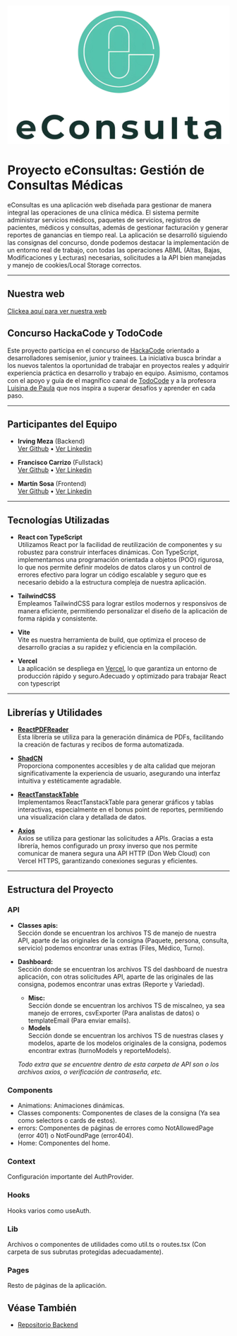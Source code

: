 ![Logo de la App](./eConsultas/public/fullLogo.png)

# Proyecto eConsultas: Gestión de Consultas Médicas

eConsultas es una aplicación web diseñada para gestionar de manera integral las operaciones de una clínica médica. El sistema permite administrar servicios médicos, paquetes de servicios, registros de pacientes, médicos y consultas, además de gestionar facturación y generar reportes de ganancias en tiempo real. La aplicación se desarrolló siguiendo las consignas del concurso, donde podemos destacar la implementación de un entorno real de trabajo, con todas las operaciones ABML (Altas, Bajas, Modificaciones y Lecturas) necesarias, solicitudes a la API bien manejadas y manejo de cookies/Local Storage correctos.

---
## Nuestra web
 [Clickea aquí para ver nuestra web](https://e-consultas-front-end.vercel.app/)

## Concurso HackaCode y TodoCode

Este proyecto participa en el concurso de [HackaCode](https://hackacode.todocodeacademy.com/) orientado a desarrolladores semisenior, junior y trainees. La iniciativa busca brindar a los nuevos talentos la oportunidad de trabajar en proyectos reales y adquirir experiencia práctica en desarrollo y trabajo en equipo. Asimismo, contamos con el apoyo y guía de el magnífico canal de [TodoCode](https://youtube.com/TodoCode) y a la profesora [Luisina de Paula](https://www.linkedin.com/in/luisinaadp/?originalSubdomain=ar) que nos inspira a superar desafíos y aprender en cada paso.

---

## Participantes del Equipo

- **Irving Meza** (Backend)  
  [Ver Github](https://github.com/IrvingMeza95) • [Ver Linkedin](https://www.linkedin.com/in/irving-meza/)

- **Francisco Carrizo** (Fullstack)  
  [Ver Github](https://github.com/FrancarriYT) • [Ver Linkedin](https://www.linkedin.com/in/francisco-carrizo-4016ab25b/)

- **Martín Sosa** (Frontend)  
  [Ver Github](https://github.com/martinsosafer) • [Ver Linkedin](https://www.linkedin.com/in/mart%C3%ADn-fernandez-53917b245/)

---

## Tecnologías Utilizadas

- **React con TypeScript**  
  Utilizamos React por la facilidad de reutilización de componentes y su robustez para construir interfaces dinámicas. Con TypeScript, implementamos una programación orientada a objetos (POO) rigurosa, lo que nos permite definir modelos de datos claros y un control de errores efectivo para lograr un código escalable y seguro que es necesario debido a la estructura compleja de nuestra aplicación.

- **TailwindCSS**  
  Empleamos TailwindCSS para lograr estilos modernos y responsivos de manera eficiente, permitiendo personalizar el diseño de la aplicación de forma rápida y consistente.

- **Vite**  
  Vite es nuestra herramienta de build, que optimiza el proceso de desarrollo gracias a su rapidez y eficiencia en la compilación.

- **Vercel**  
  La aplicación se despliega en [Vercel](https://vercel.com), lo que garantiza un entorno de producción rápido y seguro.Adecuado y optimizado para trabajar React con typescript

---

## Librerías y Utilidades

- [**ReactPDFReader**](https://react-pdf.org/)  
  Esta librería se utiliza para la generación dinámica de PDFs, facilitando la creación de facturas y recibos de forma automatizada.

- [**ShadCN**](https://ui.shadcn.com/)  
  Proporciona componentes accesibles y de alta calidad que mejoran significativamente la experiencia de usuario, asegurando una interfaz intuitiva y estéticamente agradable.

- [**ReactTanstackTable**](https://tanstack.com/table/latest)  
  Implementamos ReactTanstackTable para generar gráficos y tablas interactivas, especialmente en el bonus point de reportes, permitiendo una visualización clara y detallada de datos.

- [**Axios**](https://axios-http.com/es/docs/intro)  
  Axios se utiliza para gestionar las solicitudes a APIs. Gracias a esta librería, hemos configurado un proxy inverso que nos permite comunicar de manera segura una API HTTP (Don Web Cloud) con Vercel HTTPS, garantizando conexiones seguras y eficientes.

---

## Estructura del Proyecto

### API
- **Classes apis:**  
  Sección donde se encuentran los archivos TS de manejo de nuestra API, aparte de las originales de la consigna (Paquete, persona, consulta, servicio) podemos encontrar unas extras (Files, Médico, Turno).
  
- **Dashboard:**  
  Sección donde se encuentran los archivos TS del dashboard de nuestra aplicación, con otras solicitudes API, aparte de las originales de las consigna, podemos encontrar unas extras (Reporte y Variedad).
  - **Misc:**  
  Sección donde se encuentran los archivos TS de miscalneo, ya sea manejo de errores, csvExporter (Para analistas de datos) o templateEmail (Para enviar emails).
  - **Models**  
  Sección donde se encuentran los archivos TS de nuestras clases y modelos, aparte de los modelos originales de la consigna, podemos encontrar extras (turnoModels y reporteModels).

  _Todo extra que se encuentre dentro de esta carpeta de API son o los archivos axios, o verificación de contraseña, etc._

### Components
  - Animations: Animaciones dinámicas.
  - Classes components: Componentes de clases de la consigna (Ya sea como selectors o cards de estos).
  - errors: Componentes de páginas de errores como NotAllowedPage (error 401) o NotFoundPage (error404).
  - Home: Componentes del home.
### Context
  Configuración importante del AuthProvider.
### Hooks
  Hooks varios como useAuth.
### Lib
  Archivos o componentes de utilidades como util.ts o routes.tsx (Con carpeta de sus subrutas protegidas adecuadamente).
### Pages
  Resto de páginas de la aplicación.


## Véase También

- [Repositorio Backend](https://github.com/IrvingMeza95/eConsulta-API)
